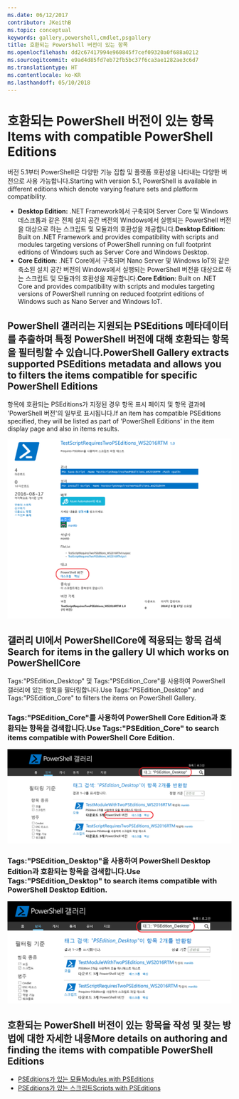 ```yaml
---
ms.date: 06/12/2017
contributor: JKeithB
ms.topic: conceptual
keywords: gallery,powershell,cmdlet,psgallery
title: 호환되는 PowerShell 버전이 있는 항목
ms.openlocfilehash: dd2c67417994e960845f7cef09320a0f688a0212
ms.sourcegitcommit: e9ad4d85fd7eb72fb5bc37f6ca3ae1282ae3c6d7
ms.translationtype: HT
ms.contentlocale: ko-KR
ms.lasthandoff: 05/10/2018
---
```

# <a name="items-with-compatible-powershell-editions"></a><span data-ttu-id="96cca-103">호환되는 PowerShell 버전이 있는 항목</span><span class="sxs-lookup"><span data-stu-id="96cca-103">Items with compatible PowerShell Editions</span></span>

<span data-ttu-id="96cca-104">버전 5.1부터 PowerShell은 다양한 기능 집합 및 플랫폼 호환성을 나타내는 다양한 버전으로 사용 가능합니다.</span><span class="sxs-lookup"><span data-stu-id="96cca-104">Starting with version 5.1, PowerShell is available in different editions which denote varying feature sets and platform compatibility.</span></span>

- <span data-ttu-id="96cca-105">**Desktop Edition:** .NET Framework에서 구축되며 Server Core 및 Windows 데스크톱과 같은 전체 설치 공간 버전의 Windows에서 실행되는 PowerShell 버전을 대상으로 하는 스크립트 및 모듈과의 호환성을 제공합니다.</span><span class="sxs-lookup"><span data-stu-id="96cca-105">**Desktop Edition:** Built on .NET Framework and provides compatibility with scripts and modules targeting versions of PowerShell running on full footprint editions of Windows such as Server Core and Windows Desktop.</span></span>
- <span data-ttu-id="96cca-106">**Core Edition:** .NET Core에서 구축되며 Nano Server 및 Windows IoT와 같은 축소된 설치 공간 버전의 Windows에서 실행되는 PowerShell 버전을 대상으로 하는 스크립트 및 모듈과의 호환성을 제공합니다.</span><span class="sxs-lookup"><span data-stu-id="96cca-106">**Core Edition:** Built on .NET Core and provides compatibility with scripts and modules targeting versions of PowerShell running on reduced footprint editions of Windows such as Nano Server and Windows IoT.</span></span>

## <a name="powershell-gallery-extracts-supported-pseditions-metadata-and-allows-you-to-filters-the-items-compatible-for-specific-powershell-editions"></a><span data-ttu-id="96cca-107">PowerShell 갤러리는 지원되는 PSEditions 메타데이터를 추출하며 특정 PowerShell 버전에 대해 호환되는 항목을 필터링할 수 있습니다.</span><span class="sxs-lookup"><span data-stu-id="96cca-107">PowerShell Gallery extracts supported PSEditions metadata and allows you to filters the items compatible for specific PowerShell Editions</span></span>

<span data-ttu-id="96cca-108">항목에 호환되는 PSEditions가 지정된 경우 항목 표시 페이지 및 항목 결과에 'PowerShell 버전'의 일부로 표시됩니다.</span><span class="sxs-lookup"><span data-stu-id="96cca-108">If an item has compatible PSEditions specified, they will be listed as part of 'PowerShell Editions' in the item display page and also in items results.</span></span>

![PSEditions가 있는 항목 표시 페이지](../../Images/ItemDisplayPageWithPSEditions.PNG)

## <a name="search-for-items-in-the-gallery-ui-which-works-on-powershellcore"></a><span data-ttu-id="96cca-110">갤러리 UI에서 PowerShellCore에 적용되는 항목 검색</span><span class="sxs-lookup"><span data-stu-id="96cca-110">Search for items in the gallery UI which works on PowerShellCore</span></span>

<span data-ttu-id="96cca-111">Tags:"PSEdition_Desktop" 및 Tags:"PSEdition_Core"를 사용하여 PowerShell 갤러리에 있는 항목을 필터링합니다.</span><span class="sxs-lookup"><span data-stu-id="96cca-111">Use Tags:"PSEdition_Desktop" and Tags:"PSEdition_Core" to filters the items on PowerShell Gallery.</span></span>

### <a name="use-tagspseditioncore-to-search-items-compatible-with-powershell-core-edition"></a><span data-ttu-id="96cca-112">Tags:"PSEdition_Core"를 사용하여 PowerShell Core Edition과 호환되는 항목을 검색합니다.</span><span class="sxs-lookup"><span data-stu-id="96cca-112">Use Tags:"PSEdition_Core" to search items compatible with PowerShell Core Edition.</span></span>

![Core PSEdition과 호환되는 항목에 대한 검색 결과](../../Images/SearchResultsWithPSEditions.PNG)

### <a name="use-tagspseditiondesktop-to-search-items-compatible-with-powershell-desktop-edition"></a><span data-ttu-id="96cca-114">Tags:"PSEdition_Desktop"을 사용하여 PowerShell Desktop Edition과 호환되는 항목을 검색합니다.</span><span class="sxs-lookup"><span data-stu-id="96cca-114">Use Tags:"PSEdition_Desktop" to search items compatible with PowerShell Desktop Edition.</span></span>

![Desktop PSEdition과 호환되는 항목에 대한 검색 결과](../../Images/SearchResultsWithPSEdition-Desktop.PNG)

## <a name="more-details-on-authoring-and-finding-the-items-with-compatible-powershell-editions"></a><span data-ttu-id="96cca-116">호환되는 PowerShell 버전이 있는 항목을 작성 및 찾는 방법에 대한 자세한 내용</span><span class="sxs-lookup"><span data-stu-id="96cca-116">More details on authoring and finding the items with compatible PowerShell Editions</span></span>

- [<span data-ttu-id="96cca-117">PSEditions가 있는 모듈</span><span class="sxs-lookup"><span data-stu-id="96cca-117">Modules with PSEditions</span></span>](../../concepts/module-psedition-support.md)
- [<span data-ttu-id="96cca-118">PSEditions가 있는 스크립트</span><span class="sxs-lookup"><span data-stu-id="96cca-118">Scripts with PSEditions</span></span>](../../concepts/script-psedition-support.md)